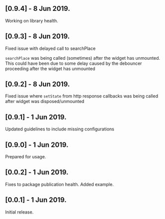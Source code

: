 ## [0.9.4] - 8 Jun 2019.

Working on library health.

## [0.9.3] - 8 Jun 2019.

Fixed issue with delayed call to searchPlace
 
`searchPlace` was being called (sometimes) after the widget has unmounted.  
This could have been due to some delay caused by the debouncer proceeding after
the widget has unmounted

## [0.9.2] - 8 Jun 2019.

Fixed issue where `setState` from http response callbacks was being called
after widget was disposed/unmounted

## [0.9.1] - 1 Jun 2019.

Updated guidelines to include missing configurations

## [0.9.0] - 1 Jun 2019.

Prepared for usage.

## [0.0.2] - 1 Jun 2019.

Fixes to package publication health. Added example.

## [0.0.1] - 1 Jun 2019.

Initial release.

